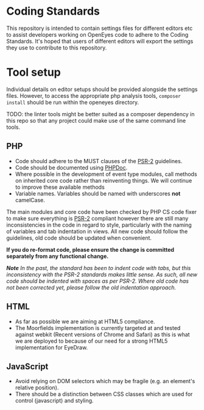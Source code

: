 # Coding Standards

This repository is intended to contain settings files for different editors etc to assist developers working on OpenEyes code to adhere to the Coding Standards. It's hoped that users of different editors will export the settings they use to contribute to this repository.

# Tool setup

Individual details on editor setups should be provided alongside the settings files. However, to access the appropriate php analysis tools, ```composer install``` should be run within the openeyes directory. 

TODO: the linter tools might be better suited as a composer dependency in this repo so that any project could make use of the same command line tools.

## PHP

* Code should adhere to the MUST clauses of the [PSR-2](http://www.php-fig.org/psr/psr-2/) guidelines.
* Code should be documented using [PHPDoc](http://www.phpdoc.org/).  
* Where possible in the development of event type modules, call methods on inherited core code rather than reinventing things.  We will continue to improve these available methods
* Variable names. Variables should be named with underscores **not** camelCase. 

The main modules and core code have been checked by PHP CS code fixer to make sure everything is [PSR-2](http://www.php-fig.org/psr/psr-2/) compliant however there are still many inconsistencies in the code in regard to style, particularly with the naming of variables and tab indentation in views. All new code should follow the guidelines, old code should be updated when convenient.

**If you do re-format code, please ensure the change is committed separately from any functional change.**

_**Note** In the past, the standard has been to indent code with tabs, but this inconsistency with the PSR-2 standards makes little sense. As such, all new code should be indented with spaces as per PSR-2. Where old code has not been corrected yet, please follow the old indentation approach._

## HTML

* As far as possible we are aiming at HTML5 compliance.  
* The Moorfields implementation is currently targeted at and tested against webkit (Recent versions of Chrome and Safari) as this is what we are deployed to because of our need for a strong HTML5 implementation for EyeDraw.

## JavaScript

* Avoid relying on DOM selectors which may be fragile (e.g. an element's relative position). 
* There should be a distinction between CSS classes which are used for control (javascript) and styling. 
